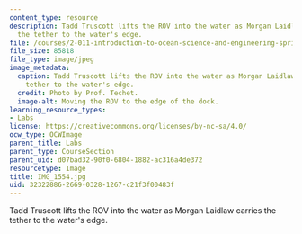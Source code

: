 ```yaml
---
content_type: resource
description: Tadd Truscott lifts the ROV into the water as Morgan Laidlaw carries
  the tether to the water's edge.
file: /courses/2-011-introduction-to-ocean-science-and-engineering-spring-2006/32322886266903281267c21f3f00483f_IMG_1554.jpg
file_size: 85818
file_type: image/jpeg
image_metadata:
  caption: Tadd Truscott lifts the ROV into the water as Morgan Laidlaw carries the
    tether to the water's edge.
  credit: Photo by Prof. Techet.
  image-alt: Moving the ROV to the edge of the dock.
learning_resource_types:
- Labs
license: https://creativecommons.org/licenses/by-nc-sa/4.0/
ocw_type: OCWImage
parent_title: Labs
parent_type: CourseSection
parent_uid: d07bad32-90f0-6804-1882-ac316a4de372
resourcetype: Image
title: IMG_1554.jpg
uid: 32322886-2669-0328-1267-c21f3f00483f
---
```

Tadd Truscott lifts the ROV into the water as Morgan Laidlaw carries the tether to the water's edge.